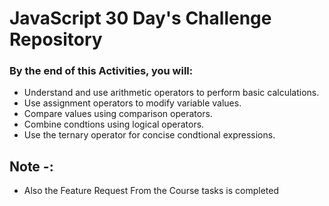 # JavaScript 30 Day's Challenge Repository

### By the end of this Activities, you will:

- Understand and use arithmetic operators to perform basic calculations.
- Use assignment operators to modify variable values.
- Compare values using comparison operators.
- Combine condtions using logical operators.
- Use the ternary operator for concise condtional expressions.

## Note -:

- Also the Feature Request From the Course tasks is completed
